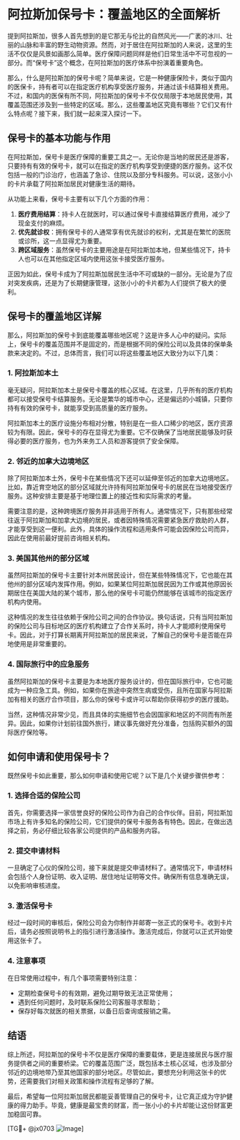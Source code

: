 # 阿拉斯加保号卡：覆盖地区的全面解析

提到阿拉斯加，很多人首先想到的是它那无与伦比的自然风光——广袤的冰川、壮丽的山脉和丰富的野生动物资源。然而，对于居住在阿拉斯加的人来说，这里的生活不仅仅是风景如画那么简单。医疗保障问题同样是他们日常生活中不可忽视的一部分。而“保号卡”这个概念，在阿拉斯加的医疗体系中扮演着重要角色。

那么，什么是阿拉斯加的保号卡呢？简单来说，它是一种健康保险卡，类似于国内的医保卡，持有者可以在指定医疗机构享受医疗服务，并通过该卡结算相关费用。不过，和国内的医保有所不同，阿拉斯加的保号卡不仅仅局限于本地居民使用，其覆盖范围还涉及到一些特定的区域。那么，这些覆盖地区究竟有哪些？它们又有什么特点呢？接下来，我们就一起来深入探讨一下。

## 保号卡的基本功能与作用

在阿拉斯加，保号卡是医疗保障的重要工具之一。无论你是当地的居民还是游客，只要持有有效的保号卡，就可以在指定的医疗机构享受到便捷的医疗服务。这不仅包括一般的门诊治疗，也涵盖了急诊、住院以及部分专科服务。可以说，这张小小的卡片承载了阿拉斯加居民对健康生活的期待。

从功能上来看，保号卡主要有以下几个方面的作用：

1. **医疗费用结算**：持卡人在就医时，可以通过保号卡直接结算医疗费用，减少了现金支付的麻烦。
2. **优先就诊权**：拥有保号卡的人通常享有优先就诊的权利，尤其是在繁忙的医院或诊所，这一点显得尤为重要。
3. **跨区域服务**：虽然保号卡的主要用途是在阿拉斯加本地，但某些情况下，持卡人也可以在其他指定区域内使用这张卡接受医疗服务。

正因为如此，保号卡成为了阿拉斯加居民生活中不可或缺的一部分。无论是为了应对突发疾病，还是为了长期健康管理，这张小小的卡片都为人们提供了极大的便利。

## 保号卡的覆盖地区详解

那么，阿拉斯加的保号卡到底能覆盖哪些地区呢？这是许多人心中的疑问。实际上，保号卡的覆盖范围并不是固定的，而是根据不同的保险公司以及具体的保单条款来决定的。不过，总体而言，我们可以将这些覆盖地区大致分为以下几类：

### 1. **阿拉斯加本土**

毫无疑问，阿拉斯加本土是保号卡覆盖的核心区域。在这里，几乎所有的医疗机构都可以接受保号卡结算服务。无论是繁华的城市中心，还是偏远的小城镇，只要你持有有效的保号卡，就能享受到高质量的医疗服务。

阿拉斯加本土的医疗设施分布相对分散，特别是在一些人口稀少的地区，医疗资源较为有限。因此，保号卡的存在显得尤为重要。它不仅确保了当地居民能够及时获得必要的医疗服务，也为外来务工人员和游客提供了安全保障。

### 2. **邻近的加拿大边境地区**

除了阿拉斯加本土外，保号卡在某些情况下还可以延伸至邻近的加拿大边境地区。比如，靠近育空地区的部分区域就允许持有阿拉斯加保号卡的居民在当地接受医疗服务。这种安排主要是基于地理位置上的接近性和实际需求的考量。

需要注意的是，这种跨境医疗服务并非适用于所有人。通常情况下，只有那些经常往返于阿拉斯加和加拿大边境的居民，或者因特殊情况需要紧急医疗救助的人群，才能享受到这一便利。此外，具体的操作流程和适用条件可能会因保险公司而异，因此在使用前最好提前咨询相关机构。

### 3. **美国其他州的部分区域**

虽然阿拉斯加的保号卡主要针对本州居民设计，但在某些特殊情况下，它也能在其他州的部分区域内发挥作用。例如，如果某位阿拉斯加居民因为工作或其他原因长期居住在美国大陆的某个城市，那么他的保号卡可能仍然能够在该城市的指定医疗机构内使用。

这种情况的发生往往依赖于保险公司之间的合作协议。换句话说，只有当阿拉斯加的保险公司与目标地区的医疗机构建立了合作关系时，持卡人才能顺利使用保号卡。因此，对于打算长期离开阿拉斯加的居民来说，了解自己的保号卡是否能在异地使用是非常重要的。

### 4. **国际旅行中的应急服务**

虽然阿拉斯加的保号卡主要是为本地医疗服务设计的，但在国际旅行中，它也可能成为一种应急工具。例如，如果你在旅途中突然生病或受伤，且所在国家与阿拉斯加有相关的医疗合作项目，那么你的保号卡或许可以帮助你获得初步的医疗援助。

当然，这种情况非常少见，而且具体的实施细节也会因国家和地区的不同而有所差异。因此，如果你计划前往国外旅行，建议事先做好充分准备，包括购买额外的国际医疗保险等。

## 如何申请和使用保号卡？

既然保号卡如此重要，那么如何申请和使用它呢？以下是几个关键步骤供参考：

### 1. **选择合适的保险公司**

首先，你需要选择一家信誉良好的保险公司作为自己的合作伙伴。目前，阿拉斯加市场上有许多知名的保险公司，它们提供的保号卡服务各有特色。因此，在做出选择之前，务必仔细比较各家公司提供的产品和服务内容。

### 2. **提交申请材料**

一旦确定了心仪的保险公司，接下来就是提交申请材料了。通常情况下，申请材料会包括个人身份证明、收入证明、居住地址证明等文件。确保所有信息准确无误，以免影响审核进度。

### 3. **激活保号卡**

经过一段时间的审核后，保险公司会为你制作并邮寄一张正式的保号卡。收到卡片后，请务必按照说明书上的指引进行激活操作。激活完成后，你就可以正式开始使用这张卡了。

### 4. **注意事项**

在日常使用过程中，有几个事项需要特别注意：

- 定期检查保号卡的有效期，避免过期导致无法正常使用；
- 遇到任何问题时，及时联系保险公司客服寻求帮助；
- 保存好每次就医的相关票据，以备日后查询或报销之需。

## 结语

综上所述，阿拉斯加的保号卡不仅是医疗保障的重要载体，更是连接居民与医疗服务提供者之间的重要桥梁。它的覆盖范围广泛，既包括本土核心区域，也涉及部分邻近的边境地带乃至其他国家的部分地区。尽管如此，要想充分利用这张卡的优势，还需要我们对相关政策和操作流程有足够的了解。

最后，希望每一位阿拉斯加居民都能妥善管理自己的保号卡，让它真正成为守护健康的得力助手。毕竟，健康是最宝贵的财富，而一张小小的卡片却能让这份财富更加稳固可靠。

[TG💪+ @jx0703 ![Image](https://github.com/user-attachments/assets/dbca1d08-cadb-493c-b0ec-ad6f7a83f270)]